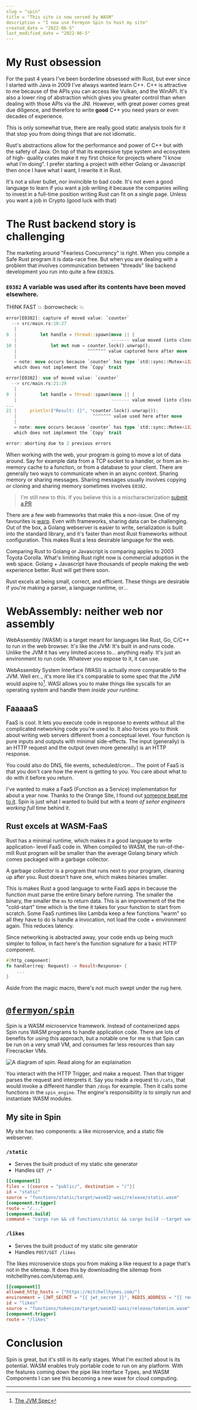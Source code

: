```yaml
---
slug = "spin"
title = "This site is now served by WASM"
description = "I now use Fermyon Spin to host my site"
created_date = "2022-06-5"
last_modified_date = "2022-06-5"
---
```


# My Rust obsession

For the past 4 years I've been borderline obsessed with Rust, but ever since I
started with Java in 2009 I've always wanted learn C++. C++ is attractive to me
because of the APIs you can access like Vulkan, and the WinAPI. It's also a
lower ring of abstraction which gives you greater control than when dealing with
those APIs via the JNI. However, with great power comes great due diligence, and
therefore to write **good** C++ you need years or even decades of experience.

<mitchsplain> This is only somewhat true, there are really good static analysis
tools for it that stop you from doing things that are not idiomatic. </mitchsplain>

Rust's abstractions allow for the performance and power of C++ but with the
safety of Java. On top of that its expressive type system and ecosystem of high-
quality crates make it my first choice for projects where "I know what I'm
doing". I prefer starting a project with either Golang or Javascript then once
I have what I want, I rewrite it in Rust.

It's not a silver bullet, nor invincible to bad code. It's not even a good
language to learn if you want a job writing it because the companies willing to
invest in a full-time position writing Rust can fit on a single page. Unless you
want a job in Crypto (good luck with that)

# The Rust backend story is challenging

The marketing around "Fearless Concurrency" is right. When you compile a Safe
Rust program it is data-race free. But when you are dealing with a problem that
involves communication between "threads" like backend development you run into
quite a few `E0382`s.

### `E0382` A variable was used after its contents have been moved elsewhere.

<mitchsplain>
THINK FAST 💥 :borrowcheck: 💥
</mitchsplain>

```rust
error[E0382]: capture of moved value: `counter`
  --> src/main.rs:10:27
   |
9  |         let handle = thread::spawn(move || {
   |                                    ------- value moved (into closure) here
10 |             let mut num = counter.lock().unwrap();
   |                           ^^^^^^^ value captured here after move
   |
   = note: move occurs because `counter` has type `std::sync::Mutex<i32>`,
   which does not implement the `Copy` trait

error[E0382]: use of moved value: `counter`
  --> src/main.rs:21:29
   |
9  |         let handle = thread::spawn(move || {
   |                                    ------- value moved (into closure) here
...
21 |     println!("Result: {}", *counter.lock().unwrap());
   |                             ^^^^^^^ value used here after move
   |
   = note: move occurs because `counter` has type `std::sync::Mutex<i32>`,
   which does not implement the `Copy` trait

error: aborting due to 2 previous errors
```

When working with the web, your program is going to move a lot of data around.
Say for example data from a TCP socket to a handler, or from an in-memory cache
to a function, or from a database to your client. There are generally two ways
to communicate when in an async context. Sharing memory or sharing messages.
Sharing messages usually involves copying or cloning and sharing memory
sometimes involves `E0382`.

> I'm still new to this. If you believe this is a mischaracterization
> [submit a PR](https://github.com/ecumene/ecumene)

There are a few web frameworks that make this a non-issue. One of my favourites
is [warp](https://github.com/seanmonstar/warp). Even with frameworks, sharing
data can be challenging. Out of the box, a Golang webserver is easier to write,
serialization is built into the standard library, and it's faster than most Rust
frameworks without configuration. This makes Rust a less desirable language for
the web.

<mitchsplain>Comparing Rust to Golang or Javascript is comparing apples to 2003
Toyota Corolla. What's limiting Rust right now is commercial adoption in the web
space. Golang + Javascript have thousands of people making the web experience
better. Rust will get there soon.</mitchsplain>

Rust excels at being small, correct, and efficient. These things are desirable
if you're making a parser, a language runtime, or...

# WebAssembly: neither web nor assembly

WebAssembly (WASM) is a target meant for languages like Rust, Go, C/C++ to run
in the web browser. It's like the JVM: It's built in and runs code. Unlike the
JVM it has very limited access to... anything really. It's just an environment
to run code. Whatever you expose to it, it can use.

WebAssembly System Interface (WASI) is actually more comparable to the JVM.
Well err.., it's more like it's comparable to some spec that the JVM would
aspire to[^1]. WASI allows you to make things like syscalls for an operating
system and handle them _inside your runtime._

## FaaaaaS

FaaS is cool. It lets you execute code in response to events without all the
complicated networking code you're used to. It also forces you to think about
writing web servers different from a conceptual level. Your function is pure
inputs and outputs with minimal side-effects. The input (generally) is an HTTP
request and the output (even more generally) is an HTTP response.

You could also do DNS, file events, scheduled/cron... The point of FaaS is that
you don't care how the event is getting to you. You care about what to do with
it before you return.

I've wanted to make a FaaS (Function as a Service) implementation for about a
year now. Thanks to the Orange Site, I found out
[someone beat me to it](https://github.com/fermyon/spin). Spin is just what I
wanted to build but with a _team of señor engineers working full time_ behind
it.

## Rust excels at WASM-FaaS

Rust has a minimal runtime, which makes it a good language to write application-
level FaaS code in. When compiled to WASM, the run-of-the-mill Rust program will
be smaller than the average Golang binary which comes packaged with a garbage
collector.

<mitchsplain>A garbage collector is a program that runs next to your program,
cleaning up after you. Rust doesn't have one, which makes binaries smaller.
</mitchsplain>

This is makes Rust a good language to write FaaS apps in because the function
must parse the entire binary before running. The smaller the binary, the smaller
the `ms` to return data. This is an improvement of the the "cold-start" time
which is the time it takes for your function to start from scratch. Some FaaS
runtimes like Lambda keep a few functions "warm" so all they have to do is
handle a invocation, not load the code + environment again. This reduces
latency.

Since networking is abstracted away, your code ends up being much simpler to
follow, in fact here's the function signature for a basic HTTP component.

```rust
#[http_component]
fn handler(req: Request) -> Result<Response> {
    ...
}
```

Aside from the magic macro, there's not much swept under the rug here.

# [`@fermyon/spin`](https://github.com/fermyon/spin)

Spin is a WASM microservice framework. Instead of containerized apps Spin runs
WASM programs to handle application code. There are lots of benefits for using
this approach, but a notable one for me is that Spin can be run on a very small
VM, and consumes far less resources than say Firecracker VMs.

![A diagram of spin. Read along for an explaination](/spin-diagram.png)

You interact with the HTTP Trigger, and make a request. Then that trigger parses
the request and interprets it. Say you made a request to `/cats`, that would
invoke a different handler than `/dogs` for example. Then it calls some
functions in the `spin_engine`. The engine's responsibility is to simply run
and instantiate WASM modules.

## My site in Spin

My site has two components: a like microservice, and a static file webserver.

### `/static`

- Serves the built product of my static site generator
- Handles `GET /*`

```toml
[[component]]
files = [{source = "public/", destination = "/"}]
id = "static"
source = "functions/static/target/wasm32-wasi/release/static.wasm"
[component.trigger]
route = "/..."
[component.build]
command = "cargo run && cd functions/static && cargo build --target wasm32-wasi --release"
```

### `/likes`

- Serves the built product of my static site generator
- Handles `POST/GET /likes`

<mitchsplain>
The likes microservice stops you from making a like request to a page that's not
in the sitemap. It does this by downloading the sitemap from
mitchellhynes.com/sitemap.xml.
</mitchsplain>

```toml
[[component]]
allowed_http_hosts = ["https://mitchellhynes.com/"]
environment = {JWT_SECRET = "{{ jwt_secret }}", REDIS_ADDRESS = "{{ redis_address }}", REDIS_CHANNEL = "messages"}
id = "likes"
source = "functions/tokenize/target/wasm32-wasi/release/tokenize.wasm"
[component.trigger]
route = "/likes"
```

# Conclusion

Spin is great, but it's still in its early stages. What I'm excited about is its
potential. WASM enables truly portable code to run on any platform. With the
features coming down the pipe like Interface Types, and WASM Components I can
see this becoming a new wave for cloud computing.

---

[^1]: [The JVM Spec](https://docs.oracle.com/javase/specs/jvms/se7/html/)

